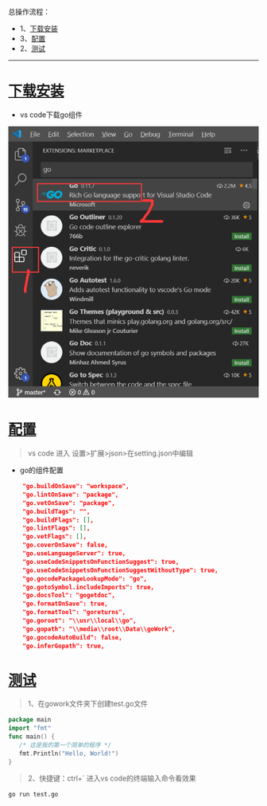 <!--
 * @Descripttion: 
 * @version: 0.1
 * @Author: DK_Li
 * @Date: 2019-12-16 02:14:51
 * @LastEditors: DK_Li
 * @LastEditTime: 2020-02-18 03:00:29
 -->
总操作流程：
- 1、[下载安装](#go-01)
- 3、[配置](#go-02)
- 2、[测试](#go-03)

***

# <a name="go-01" href="#" >下载安装</a>

- vs code下载go组件

![](image/4-1.png)

# <a name="go-02" href="#" >配置</a>

> vs code 进入 设置>扩展>json>在setting.json中编辑

- go的组件配置

```json
    "go.buildOnSave": "workspace",
    "go.lintOnSave": "package",
    "go.vetOnSave": "package",
    "go.buildTags": "",
    "go.buildFlags": [],
    "go.lintFlags": [],
    "go.vetFlags": [],
    "go.coverOnSave": false,
    "go.useLanguageServer": true,
    "go.useCodeSnippetsOnFunctionSuggest": true,
    "go.useCodeSnippetsOnFunctionSuggestWithoutType": true,
    "go.gocodePackageLookupMode": "go",
    "go.gotoSymbol.includeImports": true,
    "go.docsTool": "gogetdoc",
    "go.formatOnSave": true,
    "go.formatTool": "goreturns",
    "go.goroot": "\\usr\\local\\go",
    "go.gopath": "\\media\\root\\Data\\goWork",
    "go.gocodeAutoBuild": false,
    "go.inferGopath": true,
```


# <a name="go-03" href="#" >测试</a>

> 1、在gowork文件夹下创建test.go文件

```go
package main
import "fmt"
func main() {
   /* 这是我的第一个简单的程序 */
   fmt.Println("Hello, World!")
}
```

> 2、快捷键：ctrl+` 进入vs code的终端输入命令看效果

```shell
go run test.go
```

